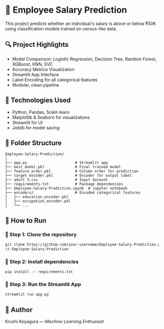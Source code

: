 
# 💼 Employee Salary Prediction

This project predicts whether an individual's salary is above or below ₹50K using classification models trained on census-like data.

## 🔍 Project Highlights

- Model Comparison: Logistic Regression, Decision Tree, Random Forest, XGBoost, KNN, SVC
- Accuracy Metrics Visualization
- Streamlit App Interface
- Label Encoding for all categorical features
- Modular, clean pipeline

## 🧠 Technologies Used

- Python, Pandas, Scikit-learn
- Matplotlib & Seaborn for visualizations
- Streamlit for UI
- Joblib for model saving

## 📁 Folder Structure

```
Employee-Salary-Prediction/
│
├── app.py                      # Streamlit app
├── best_model.pkl              # Final trained model
├── feature_order.pkl           # Column order for prediction
├── target_encoder.pkl          # Encoder for output label
├── adult 3.csv                 # Input dataset
├── requirements.txt            # Package dependencies
├── Employee-Salary-Prediction.ipynb  # Jupyter notebook
├── encoders/                   # Encoded categorical features
│   ├── education_encoder.pkl
│   ├── occupation_encoder.pkl
│   └── ...
```

## 🚀 How to Run

### 📌 Step 1: Clone the repository
```bash
git clone https://github.com/your-username/Employee-Salary-Prediction.git
cd Employee-Salary-Prediction
```

### 📌 Step 2: Install dependencies
```bash
pip install -r requirements.txt
```

### 📌 Step 3: Run the Streamlit App
```bash
streamlit run app.py
```

## 👤 Author

Krushi Koyagura — _Machine Learning Enthusiast_
